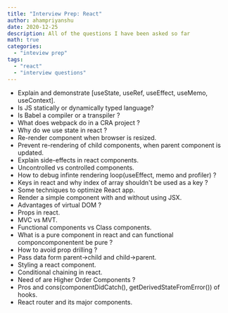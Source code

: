 ```yaml
---
title: "Interview Prep: React"
author: ahampriyanshu
date: 2020-12-25
description: All of the questions I have been asked so far
math: true
categories:
  - "inteview prep"
tags:
  - "react"
  - "interview questions"
---
```


- Explain and demonstrate [useState, useRef, useEffect, useMemo, useContext].
- Is JS statically or dynamically typed language?
- Is Babel a compiler or a transpiler ?
- What does webpack do in a CRA project ?
- Why do we use state in react ?
- Re-render component when browser is resized.
- Prevent re-rendering of child components, when parent component is updated.
- Explain side-effects in react components.
- Uncontrolled vs controlled components.
- How to debug infinte rendering loop(useEffect, memo and profiler) ?
- Keys in react and why index of array shouldn't be used as a key ?
- Some techniques to optimize React app.
- Render a simple component with and without using JSX.
- Advantages of virtual DOM ?
- Props in react.
- MVC vs MVT.
- Functional components vs Class components.
- What is a pure component in react and can functional componcomponentent be pure ?
- How to avoid prop drilling ?
- Pass data form parent->child and child->parent.
- Styling a react component.
- Conditional chaining in react.
- Need of are Higher Order Components ?
- Pros and cons(componentDidCatch(), getDerivedStateFromError()) of hooks.
- React router and its major components.
